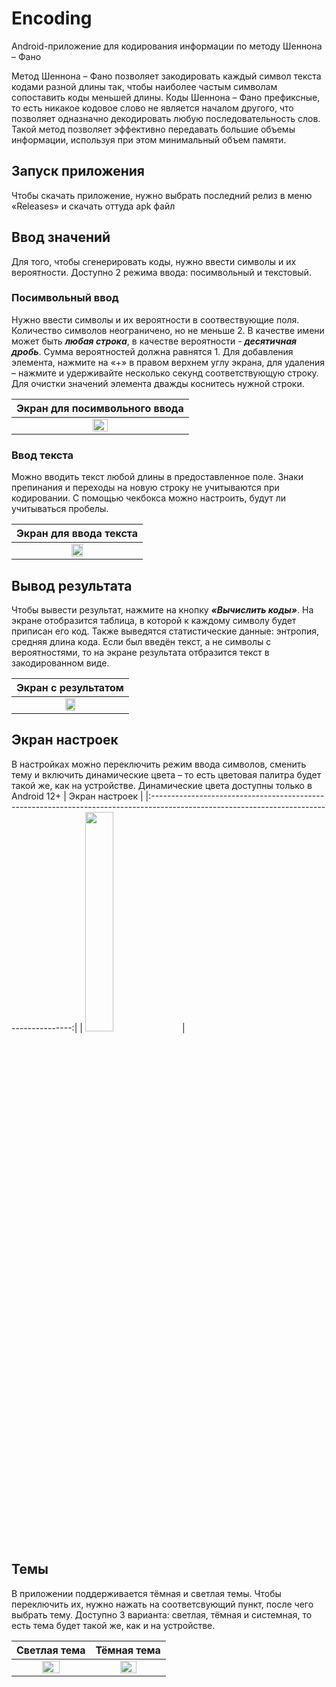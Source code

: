 # Encoding
Android-приложение для кодирования информации по методу Шеннона – Фано

Метод Шеннона – Фано позволяет закодировать каждый символ текста кодами разной длины так, чтобы наиболее частым символам сопоставить коды меньшей длины.
Коды Шеннона – Фано префиксные, то есть никакое кодовое слово не является началом другого, что позволяет одназначно декодировать любую последовательность слов.
Такой метод позволяет эффективно передавать большие объемы информации, используя при этом минимальный объем памяти.

## Запуск приложения
Чтобы скачать приложение, нужно выбрать последний релиз в меню «Releases» и скачать оттуда apk файл

## Ввод значений
Для того, чтобы сгенерировать коды, нужно ввести символы и их вероятности. Доступно 2 режима ввода: посимвольный и текстовый. 
### Посимвольный ввод
Нужно ввести символы и их вероятности в соотвествующие поля. Количество символов неограничено, но не меньше 2.
В качестве имени может быть ***любая строка***, в качестве вероятности - ***десятичная дробь***. Сумма вероятностей должна равнятся 1.
Для добавления элемента, нажмите на «+» в правом верхнем углу экрана, для удаления – нажмите и удерживайте несколько секунд соответствующую строку. Для очистки значений элемента дважды коснитесь нужной строки.

|                                                     Экран для посимвольного ввода                                                      |
|:--------------------------------------------------------------------------------------------------------------------------------------:|
| <img src="https://user-images.githubusercontent.com/89968445/208322400-3a1bb7c8-a0de-4d4a-ad56-0c6d98ac1a00.jpg" width=30% height=30%> |


### Ввод текста
Можно вводить текст любой длины в предоставленное поле. Знаки препинания и переходы на новую строку не учитываются при кодировании. С помощью чекбокса можно настроить, будут ли учитываться пробелы.

|                                                         Экран для ввода текста                                                         |
|:--------------------------------------------------------------------------------------------------------------------------------------:|
| <img src="https://user-images.githubusercontent.com/89968445/208322540-936a7f30-0d97-4b40-bc65-0c4f4d17e4cb.jpg" width=30% height=30%> |


## Вывод результата
Чтобы вывести результат, нажмите на кнопку ***«Вычислить коды»***. На экране отобразится таблица, в которой к каждому символу будет приписан его код. Также выведятся статистические данные: энтропия, средняя длина кода. Если был введён текст, а не символы с вероятностями, то на экране результата отбразится текст в закодированном виде.

|                                                           Экран с результатом                                                          |
|:--------------------------------------------------------------------------------------------------------------------------------------:|
| <img src="https://user-images.githubusercontent.com/89968445/208322544-00ac2f39-73cc-4c09-990f-6c454508317a.jpg" width=30% height=30%> |

## Экран настроек

В настройках можно переключить режим ввода символов, сменить тему и включить динамические цвета – то есть цветовая палитра будет такой же, как на устройстве.
Динамические цвета доступны только в Android 12+
|                                                            Экран настроек                                                                |
|:----------------------------------------------------------------------------------------------------------------------------------------:|
| <img src="https://user-images.githubusercontent.com/89968445/208322542-6f45fd28-6bd3-4732-93c9-290432f196bf.jpg" width=30% height=30% /> |

## Темы
В приложении поддерживается тёмная и светлая темы. Чтобы переключить их, нужно нажать на соответсвующий пункт, после чего выбрать тему. Доступно 3 варианта: светлая, тёмная и системная, то есть тема будет такой же, как и на устройстве.

|           Светлая тема            |                  Тёмная тема               |
|:---------------------------------:|:------------------------------------------:|
| <img src="https://user-images.githubusercontent.com/89968445/208323104-8933dd36-41fc-4298-a548-7a8f5a4ac0ea.jpg" width=50% height=50%> | <img src="https://user-images.githubusercontent.com/89968445/208322540-936a7f30-0d97-4b40-bc65-0c4f4d17e4cb.jpg" width=50% height=50%> |
